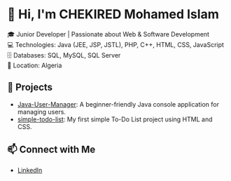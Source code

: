 # 👋 Hi, I'm CHEKIRED Mohamed Islam

🎓 Junior Developer | Passionate about Web & Software Development  
💻 Technologies: Java (JEE, JSP, JSTL), PHP, C++, HTML, CSS, JavaScript  
🗄️ Databases: SQL, MySQL, SQL Server  
📍 Location: Algeria

## 🚀 Projects

- [Java-User-Manager](https://github.com/islamech/Java-User-Manager): A beginner-friendly Java console application for managing users.
- [simple-todo-list](https://github.com/islamech/simple-todo-list): My first simple To-Do List project using HTML and CSS.

## 📫 Connect with Me

- [LinkedIn](https://www.linkedin.com/in/chekired-mohamed-islam-a2b549255/)
